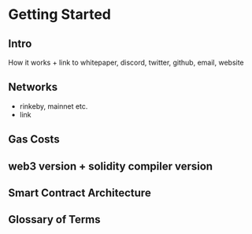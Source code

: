 # Getting Started

## Intro

How it works + link to whitepaper, discord, twitter, github, email, website

## Networks 

* rinkeby, mainnet etc. 
* link 

## Gas Costs 

## web3 version + solidity compiler version  

## Smart Contract Architecture 

## Glossary of Terms 



